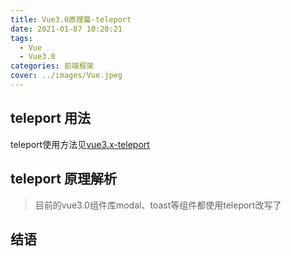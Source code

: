 ```yaml
---
title: Vue3.0原理篇-teleport
date: 2021-01-07 10:20:21
tags:
  - Vue
  - Vue3.0
categories: 前端框架
cover: ../images/Vue.jpeg
---
```


## teleport 用法
teleport使用方法见[vue3.x-teleport](http://devinhj.cn/2020/12/05/vue3.0%E4%BD%BF%E7%94%A8%E7%AF%87/)
## teleport 原理解析
> 目前的vue3.0组件库modal、toast等组件都使用teleport改写了
## 结语